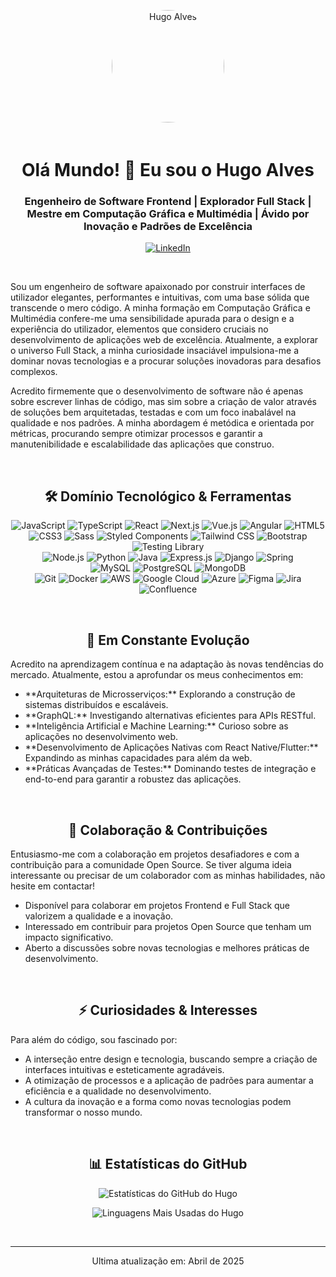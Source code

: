 <p align="center">
  <a href="https://github.com/HugoAlves" target="_blank">
    <img src="https://media.licdn.com/dms/image/v2/C4D03AQH627iUDN0tug/profile-displayphoto-shrink_200_200/profile-displayphoto-shrink_200_200/0/1649782543954?e=1749686400&v=beta&t=l1kSilrbUpEmgSp_PKtB4JrnQLEN1nMqNBPije8NpE8" alt="Hugo Alves" width="180" style="border-radius: 50%; margin-bottom: 20px;">
  </a>
</p>

<h1 align="center">Olá Mundo! 👋 Eu sou o Hugo Alves</h1>
<h3 align="center">Engenheiro de Software Frontend | Explorador Full Stack | Mestre em Computação Gráfica e Multimédia | Ávido por Inovação e Padrões de Excelência</h3>

<p align="center">
  <a href="https://www.linkedin.com/in/hugomiguelalves/" target="_blank">
    <img src="https://img.shields.io/badge/LinkedIn-0077B5?style=for-the-badge&logo=linkedin&logoColor=white" alt="LinkedIn">
  </a>
  </p>

<br>

<p>
Sou um engenheiro de software apaixonado por construir interfaces de utilizador elegantes, performantes e intuitivas, com uma base sólida que transcende o mero código. A minha formação em Computação Gráfica e Multimédia confere-me uma sensibilidade apurada para o design e a experiência do utilizador, elementos que considero cruciais no desenvolvimento de aplicações web de excelência. Atualmente, a explorar o universo Full Stack, a minha curiosidade insaciável impulsiona-me a dominar novas tecnologias e a procurar soluções inovadoras para desafios complexos.
</p>

<p>
Acredito firmemente que o desenvolvimento de software não é apenas sobre escrever linhas de código, mas sim sobre a criação de valor através de soluções bem arquitetadas, testadas e com um foco inabalável na qualidade e nos padrões. A minha abordagem é metódica e orientada por métricas, procurando sempre otimizar processos e garantir a manutenibilidade e escalabilidade das aplicações que construo.
</p>

<br>

<h2 align="center">🛠️ Domínio Tecnológico & Ferramentas</h2>

<p align="center">
  <img src="https://img.shields.io/badge/JavaScript-F7DF1E?style=for-the-badge&logo=javascript&logoColor=black" alt="JavaScript">
  <img src="https://img.shields.io/badge/TypeScript-007ACC?style=for-the-badge&logo=typescript&logoColor=white" alt="TypeScript">
  <img src="https://img.shields.io/badge/React-61DAFB?style=for-the-badge&logo=react&logoColor=white" alt="React">
  <img src="https://img.shields.io/badge/Next.js-000000?style=for-the-badge&logo=nextdotjs&logoColor=white" alt="Next.js">
  <img src="https://img.shields.io/badge/Vue.js-42B883?style=for-the-badge&logo=vue.js&logoColor=white" alt="Vue.js"> 
  <img src="https://img.shields.io/badge/Angular-%23DD0031.svg?style=for-the-badge&logo=angular&logoColor=white" alt="Angular"> 
  <img src="https://img.shields.io/badge/HTML5-E34F26?style=for-the-badge&logo=html5&logoColor=white" alt="HTML5">
  <img src="https://img.shields.io/badge/CSS3-1572B6?style=for-the-badge&logo=css3&logoColor=white" alt="CSS3">
  <img src="https://img.shields.io/badge/Sass-CC6699?style=for-the-badge&logo=sass&logoColor=white" alt="Sass">
  <img src="https://img.shields.io/badge/Styled_Components-DB7093?style=for-the-badge&logo=styled-components&logoColor=white" alt="Styled Components">
  <img src="https://img.shields.io/badge/Tailwind_CSS-38B2AC?style=for-the-badge&logo=tailwind-css&logoColor=white" alt="Tailwind CSS">
  <img src="https://img.shields.io/badge/Bootstrap-563D7C?style=for-the-badge&logo=bootstrap&logoColor=white" alt="Bootstrap">
  <img src="https://img.shields.io/badge/Testing_Library-61DAFB?style=for-the-badge&logo=testing-library&logoColor=white" alt="Testing Library">

  <br>

  <img src="https://img.shields.io/badge/Node.js-339933?style=for-the-badge&logo=nodedotjs&logoColor=white" alt="Node.js">
  <img src="https://img.shields.io/badge/Python-3776AB?style=for-the-badge&logo=python&logoColor=white" alt="Python">
  <img src="https://img.shields.io/badge/Java-%23ED8B00.svg?style=for-the-badge&logo=java&logoColor=white" alt="Java">
  <img src="https://img.shields.io/badge/Express.js-%23000000.svg?style=for-the-badge&logo=express&logoColor=white" alt="Express.js">
  <img src="https://img.shields.io/badge/Django-%23092E20.svg?style=for-the-badge&logo=django&logoColor=white" alt="Django">
  <img src="https://img.shields.io/badge/Spring-6DB33F?style=for-the-badge&logo=spring&logoColor=white" alt="Spring">

  <br>

  <img src="https://img.shields.io/badge/MySQL-4479A1?style=for-the-badge&logo=mysql&logoColor=white" alt="MySQL">
  <img src="https://img.shields.io/badge/PostgreSQL-%23316192.svg?style=for-the-badge&logo=postgresql&logoColor=white" alt="PostgreSQL">
  <img src="https://img.shields.io/badge/MongoDB-%234EA94B.svg?style=for-the-badge&logo=mongodb&logoColor=white" alt="MongoDB">

  <br>

  <img src="https://img.shields.io/badge/Git-F05032?style=for-the-badge&logo=git&logoColor=white" alt="Git">
  <img src="https://img.shields.io/badge/Docker-2496ED?style=for-the-badge&logo=docker&logoColor=white" alt="Docker">
  <img src="https://img.shields.io/badge/AWS-%23FF9900.svg?style=for-the-badge&logo=amazon-aws&logoColor=white" alt="AWS">
  <img src="https://img.shields.io/badge/Google_Cloud-%234285F4.svg?style=for-the-badge&logo=google-cloud&logoColor=white" alt="Google Cloud">
  <img src="https://img.shields.io/badge/Azure-%230078D4.svg?style=for-the-badge&logo=microsoft-azure&logoColor=white" alt="Azure">
  <img src="https://img.shields.io/badge/Figma-F24E1E?style=for-the-badge&logo=figma&logoColor=white" alt="Figma">
  <img src="https://img.shields.io/badge/Jira-0052CC?style=for-the-badge&logo=jira&logoColor=white" alt="Jira">
  <img src="https://img.shields.io/badge/Confluence-172B4D?style=for-the-badge&logo=confluence&logoColor=white" alt="Confluence">
</p>

<br>

<h2 align="center">🌱 Em Constante Evolução</h2>

<p>
Acredito na aprendizagem contínua e na adaptação às novas tendências do mercado. Atualmente, estou a aprofundar os meus conhecimentos em:
</p>

<ul>
  <li>**Arquiteturas de Microsserviços:** Explorando a construção de sistemas distribuídos e escaláveis.</li>
  <li>**GraphQL:** Investigando alternativas eficientes para APIs RESTful.</li>
  <li>**Inteligência Artificial e Machine Learning:** Curioso sobre as aplicações no desenvolvimento web.</li>
  <li>**Desenvolvimento de Aplicações Nativas com React Native/Flutter:** Expandindo as minhas capacidades para além da web.</li>
  <li>**Práticas Avançadas de Testes:** Dominando testes de integração e end-to-end para garantir a robustez das aplicações.</li>
</ul>

<br>

<h2 align="center">🤝 Colaboração & Contribuições</h2>

<p>
Entusiasmo-me com a colaboração em projetos desafiadores e com a contribuição para a comunidade Open Source. Se tiver alguma ideia interessante ou precisar de um colaborador com as minhas habilidades, não hesite em contactar!
</p>

<ul>
  <li>Disponível para colaborar em projetos Frontend e Full Stack que valorizem a qualidade e a inovação.</li>
  <li>Interessado em contribuir para projetos Open Source que tenham um impacto significativo.</li>
  <li>Aberto a discussões sobre novas tecnologias e melhores práticas de desenvolvimento.</li>
</ul>

<br>

<h2 align="center">⚡ Curiosidades & Interesses</h2>

<p>
Para além do código, sou fascinado por:
</p>

<ul>
  <li>A interseção entre design e tecnologia, buscando sempre a criação de interfaces intuitivas e esteticamente agradáveis.</li>
  <li>A otimização de processos e a aplicação de padrões para aumentar a eficiência e a qualidade no desenvolvimento.</li>
  <li>A cultura da inovação e a forma como novas tecnologias podem transformar o nosso mundo.</li>
</ul>

<br>

<h2 align="center">📊 Estatísticas do GitHub</h2>

<p align="center">
  <img src="https://github-readme-stats.vercel.app/api?username=leugiMoguH&show_icons=true&theme=radical" alt="Estatísticas do GitHub do Hugo" />
</p>

<p align="center">
  <img src="https://github-readme-languages.vercel.app/api/top-langs/?username=leugiMoguH&layout=compact&theme=radical" alt="Linguagens Mais Usadas do Hugo" />
</p>

<br>

<hr>

<p align="center">
  Ultima atualização em: Abril de 2025
</p>

